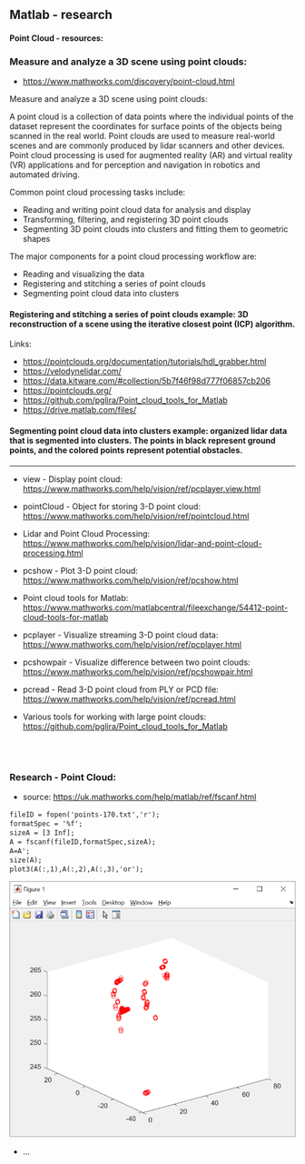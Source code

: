 ## Matlab - research

#### Point Cloud - resources:

### Measure and analyze a 3D scene using point clouds: 
- https://www.mathworks.com/discovery/point-cloud.html

Measure and analyze a 3D scene using point clouds:

A point cloud is a collection of data points where the individual points of the dataset represent the coordinates for surface points of the objects being scanned in the real world. Point clouds are used to measure real-world scenes and are commonly produced by lidar scanners and other devices. Point cloud processing is used for augmented reality (AR) and virtual reality (VR) applications and for perception and navigation in robotics and automated driving.

Common point cloud processing tasks include:
- Reading and writing point cloud data for analysis and display
- Transforming, filtering, and registering 3D point clouds
- Segmenting 3D point clouds into clusters and fitting them to geometric shapes

The major components for a point cloud processing workflow are:
- Reading and visualizing the data
- Registering and stitching a series of point clouds
- Segmenting point cloud data into clusters

#### Registering and stitching a series of point clouds example: 3D reconstruction of a scene using the iterative closest point (ICP) algorithm.

Links: 
- https://pointclouds.org/documentation/tutorials/hdl_grabber.html
- https://velodynelidar.com/
- https://data.kitware.com/#collection/5b7f46f98d777f06857cb206
- https://pointclouds.org/
- https://github.com/pglira/Point_cloud_tools_for_Matlab
- https://drive.matlab.com/files/

#### Segmenting point cloud data into clusters example: organized lidar data that is segmented into clusters. The points in black represent ground points, and the colored points represent potential obstacles.

***

- view - Display point cloud:
https://www.mathworks.com/help/vision/ref/pcplayer.view.html

- pointCloud - Object for storing 3-D point cloud: 
https://www.mathworks.com/help/vision/ref/pointcloud.html

- Lidar and Point Cloud Processing:
https://www.mathworks.com/help/vision/lidar-and-point-cloud-processing.html

- pcshow - Plot 3-D point cloud:
https://www.mathworks.com/help/vision/ref/pcshow.html

- Point cloud tools for Matlab:
https://www.mathworks.com/matlabcentral/fileexchange/54412-point-cloud-tools-for-matlab

- pcplayer - Visualize streaming 3-D point cloud data:
https://www.mathworks.com/help/vision/ref/pcplayer.html

- pcshowpair - Visualize difference between two point clouds:
https://www.mathworks.com/help/vision/ref/pcshowpair.html

- pcread - Read 3-D point cloud from PLY or PCD file:
https://www.mathworks.com/help/vision/ref/pcread.html

-  Various tools for working with large point clouds:
https://github.com/pglira/Point_cloud_tools_for_Matlab

<br /><br />

### Research - Point Cloud:

- source: https://uk.mathworks.com/help/matlab/ref/fscanf.html

```
fileID = fopen('points-170.txt','r');
formatSpec = '%f';
sizeA = [3 Inf];
A = fscanf(fileID,formatSpec,sizeA);
A=A';
size(A);
plot3(A(:,1),A(:,2),A(:,3),'or');
```
![plot3(A(:,1),A(:,2),A(:,3),'or')](/images/fig-points-example.png)
- ...


